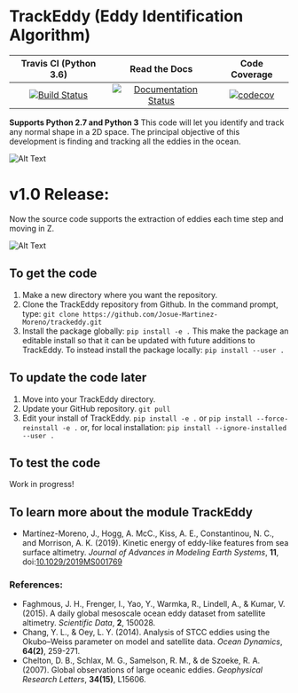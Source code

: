 # TrackEddy (Eddy Identification Algorithm)


| Travis CI (Python 3.6) | Read the Docs | Code Coverage |
|:----------------------:|:-------------:|:-------------:|
| [![Build Status](https://travis-ci.org/josuemtzmo/trackeddy.svg?branch=develop)](https://travis-ci.org/josuemtzmo/trackeddy) | [![Documentation Status](https://readthedocs.org/projects/trackeddy/badge/?version=latest)](http://trackeddy.readthedocs.io/en/latest/?badge=latest) | [![codecov](https://codecov.io/gh/josuemtzmo/trackeddy/branch/develop/graph/badge.svg)](https://codecov.io/gh/josuemtzmo/trackeddy) |


**Supports Python 2.7 and Python 3**
This code will let you identify and track any normal shape in a 2D space. The principal objective of this development is finding and tracking all the eddies in the ocean. 

![Alt Text](https://github.com/Josue-Martinez-Moreno/trackeddy/blob/master/output/eddyn_13.gif "Eddy trajectory in the Souther Ocean")

# v1.0 Release:
Now the source code supports the extraction of eddies each time step and moving in Z.

![Alt Text](https://github.com/Josue-Martinez-Moreno/trackeddy/blob/develop/output/eke.png "Decomposition of the Kinetic energy in the Southern Ocean [Data provided by Adele Morrison].")

## To get the code

1. Make a new directory where you want the repository.
1. Clone the TrackEddy repository from Github. In the command prompt, type:
`git clone https://github.com/Josue-Martinez-Moreno/trackeddy.git`
1. Install the package globally:
`pip install -e .`
This make the package an editable install so that it can be updated with future additions to TrackEddy. To instead install the package locally:
`pip install --user .`


## To update the code later

1. Move into your TrackEddy directory.
1. Update your GitHub repository.
`git pull`
1. Edit your install of TrackEddy.
`pip install -e .` 
or
`pip install --force-reinstall -e .`
or, for local installation: 
`pip install --ignore-installed --user .`


## To test the code

Work in progress!

## To learn more about the module TrackEddy

* Martínez-Moreno, J., Hogg, A. McC., Kiss, A. E., Constantinou, N. C., and Morrison, A. K. (2019). Kinetic energy of eddy-like features from sea surface altimetry. *Journal of Advances in Modeling Earth Systems*, **11**, doi:[10.1029/2019MS001769](https://doi.org/10.1029/2019MS001769) 

### References:
* Faghmous, J. H., Frenger, I., Yao, Y., Warmka, R., Lindell, A., & Kumar, V. (2015). A daily global mesoscale ocean eddy dataset from satellite altimetry. *Scientific Data*, **2**, 150028.
* Chang, Y. L., & Oey, L. Y. (2014). Analysis of STCC eddies using the Okubo–Weiss parameter on model and satellite data. *Ocean Dynamics*, **64(2)**, 259-271.
* Chelton, D. B., Schlax, M. G., Samelson, R. M., & de Szoeke, R. A. (2007). Global observations of large oceanic eddies. *Geophysical Research Letters*, **34(15)**, L15606.
